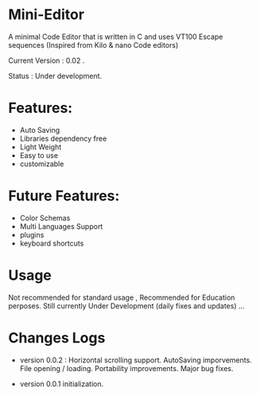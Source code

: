 # Mini-Editor 
A minimal Code Editor that is written in C and uses VT100 Escape sequences (Inspired from Kilo & nano Code editors)

Current Version : 0.02 . 

Status : Under development.

# Features:
* Auto Saving
* Libraries dependency free
* Light Weight
* Easy to use
* customizable 

# Future Features:
* Color Schemas 
* Multi Languages Support
* plugins
* keyboard shortcuts

# Usage
Not recommended for standard usage , Recommended for Education perposes.
Still currently Under Development (daily fixes and updates) ...

# Changes Logs

* version 0.0.2 : 
    Horizontal scrolling support.
    AutoSaving imporvements.
    File opening / loading.
    Portability improvements.
    Major bug fixes.

* version 0.0.1
    initialization.
